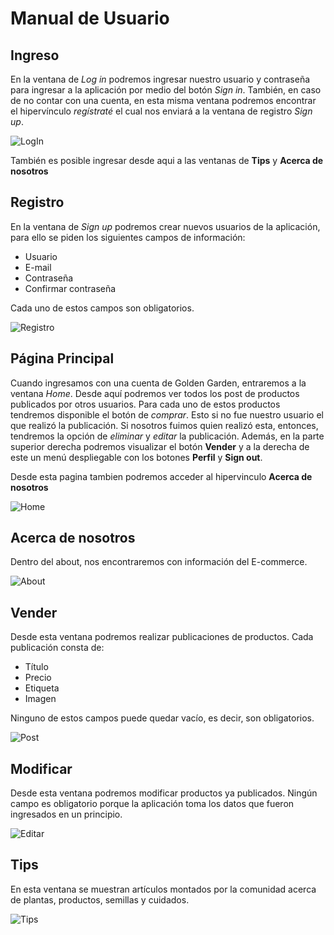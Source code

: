# Manual de Usuario

## Ingreso
En la ventana de *Log in* podremos ingresar nuestro usuario y contraseña 
para ingresar a la aplicación por medio del botón *Sign in*. También, 
en caso de no contar con una cuenta, en esta misma ventana podremos encontrar el hipervínculo *regístraté* el cual nos enviará a la ventana de registro *Sign up*.

![LogIn](https://user-images.githubusercontent.com/65092315/161760801-9e9bab15-ee8e-4043-8089-6db6db748e43.jpg)

También es posible ingresar desde aqui a las ventanas de **Tips** y **Acerca de nosotros**

## Registro
 En la ventana de *Sign up* podremos crear nuevos usuarios de la aplicación, para ello se piden los siguientes campos de información:

- Usuario
- E-mail
- Contraseña
- Confirmar contraseña

Cada uno de estos campos son obligatorios.

![Registro](https://user-images.githubusercontent.com/65092315/161760876-b97e0e1d-f9e6-4741-aa8b-448e9490d1ad.jpg)

## Página Principal
 Cuando ingresamos con una cuenta de Golden Garden, entraremos a la ventana *Home*. Desde aquí podremos ver todos los post de productos publicados por otros usuarios. Para cada uno de estos productos tendremos disponible el botón de *comprar*. Esto si no fue nuestro usuario el que realizó la publicación. Si nosotros fuimos quien realizó esta, entonces, tendremos la opción de *eliminar* y *editar* la publicación. Además, en la parte superior derecha podremos visualizar el botón **Vender** y a la derecha de este un menú despliegable con los botones **Perfil** y **Sign out**.

 Desde esta pagina tambien podremos acceder al hipervinculo **Acerca de nosotros**

![Home](https://user-images.githubusercontent.com/65092315/161760910-8b89b80a-9c75-4e46-822a-292b9b2ad064.jpg)

## Acerca de nosotros 
Dentro del about, nos encontraremos con información del E-commerce.

![About](https://user-images.githubusercontent.com/65092315/161760941-fb94f21a-4fd8-4ad3-9edb-4e391a5dc98f.jpg)

## Vender
Desde esta ventana podremos realizar publicaciones de productos. Cada publicación consta de:

- Título
- Precio
- Etiqueta
- Imagen
  
Ninguno de estos campos puede quedar vacío, es decir, son obligatorios.

![Post](https://user-images.githubusercontent.com/65092315/161760986-176c3aab-744c-4f20-8804-49b9750c6238.jpg)

## Modificar
Desde esta ventana podremos modificar productos ya publicados. Ningún campo es obligatorio porque la aplicación toma los datos que fueron ingresados en un principio.

![Editar](https://user-images.githubusercontent.com/65092315/161761014-d5bad46e-4909-4a35-bf89-97953e3364e0.jpg)

## Tips
En esta ventana se muestran artículos montados por la comunidad acerca de plantas, productos, semillas y cuidados.

![Tips](https://user-images.githubusercontent.com/65092315/161761051-cbdb168e-8cb3-4ca5-a412-a8f69d417b58.jpg)

